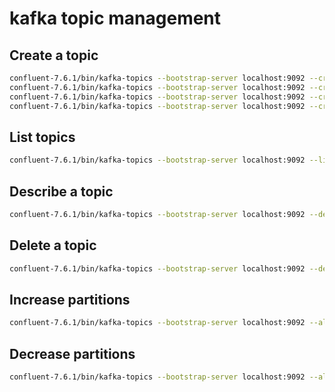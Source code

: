 



kafka topic management
======================

Create a topic
-------------

```bash
confluent-7.6.1/bin/kafka-topics --bootstrap-server localhost:9092 --create --topic topic1 --partitions 1
confluent-7.6.1/bin/kafka-topics --bootstrap-server localhost:9092 --create --topic topic2 --partitions 2
confluent-7.6.1/bin/kafka-topics --bootstrap-server localhost:9092 --create --topic topic3 --partitions 3
confluent-7.6.1/bin/kafka-topics --bootstrap-server localhost:9092 --create --topic topic4 --partitions 12
```

List topics
-----------
```bash
confluent-7.6.1/bin/kafka-topics --bootstrap-server localhost:9092 --list
```

Describe a topic
----------------
```bash
confluent-7.6.1/bin/kafka-topics --bootstrap-server localhost:9092 --describe --topic topic1
```

Delete a topic
--------------
```bash
confluent-7.6.1/bin/kafka-topics --bootstrap-server localhost:9092 --delete --topic topic1
```


Increase partitions
-------------------
```bash
confluent-7.6.1/bin/kafka-topics --bootstrap-server localhost:9092 --alter --topic topic1 --partitions 3
```

Decrease partitions
-------------------
```bash
confluent-7.6.1/bin/kafka-topics --bootstrap-server localhost:9092 --alter --topic topic1 --partitions 1
```

